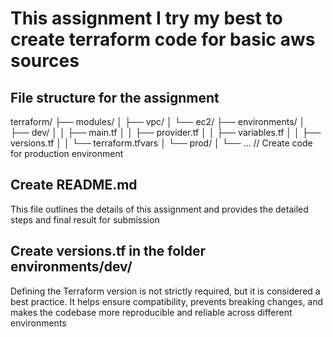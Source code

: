 # This assignment I try my best to create terraform code for basic aws sources

## File structure for the assignment

terraform/
├── modules/
│ ├── vpc/
│ └── ec2/
├── environments/
│ ├── dev/
│ │ ├── main.tf
│ │ ├── provider.tf
│ │ ├── variables.tf
│ │ ├── versions.tf
│ │ └── terraform.tfvars
│ └── prod/
│ └── ... // Create code for production environment

## Create README.md

This file outlines the details of this assignment and provides the detailed steps and final result for submission

## Create versions.tf in the folder environments/dev/

Defining the Terraform version is not strictly required, but it is considered a best practice. It helps ensure compatibility, prevents breaking changes, and makes the codebase more reproducible and reliable across different environments
